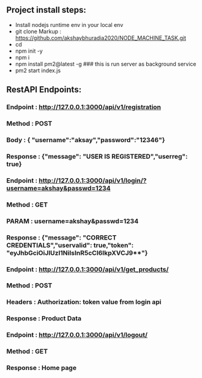 ## Project install steps: ##
* Install nodejs runtime env in your local env
* git clone Markup : https://github.com/akshaybhuradia2020/NODE_MACHINE_TASK.git
* cd <proj dir>
* npm init -y
* npm i
* npm install pm2@latest -g ### this is run server as background service
* pm2 start index.js


## RestAPI Endpoints: ##

### Endpoint : http://127.0.0.1:3000/api/v1/registration ###
### Method : POST ###
### Body : { "username":"aksay","password":"12346"} ###
### Response : {"message": "USER IS REGISTERED","userreg": true} ###

### Endpoint : http://127.0.0.1:3000/api/v1/login/?username=akshay&passwd=1234 ###
### Method : GET ###
### PARAM : username=akshay&passwd=1234 ###
### Response : {"message": "CORRECT CREDENTIALS","uservalid": true,"token": "eyJhbGciOiJIUzI1NiIsInR5cCI6IkpXVCJ9**"} ###

### Endpoint : http://127.0.0.1:3000/api/v1/get_products/ ###
### Method : POST ###
### Headers : Authorization: token value from login api ###
### Response : Product Data ###


### Endpoint : http://127.0.0.1:3000/api/v1/logout/ ###
### Method : GET ###
### Response : Home page ###